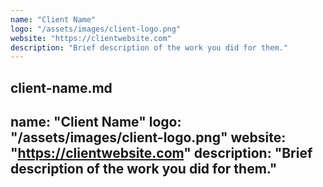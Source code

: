 ```yaml
---
name: "Client Name"
logo: "/assets/images/client-logo.png"
website: "https://clientwebsite.com"
description: "Brief description of the work you did for them."
---
```


client-name.md
---
name: "Client Name"
logo: "/assets/images/client-logo.png"
website: "https://clientwebsite.com"
description: "Brief description of the work you did for them."
---
